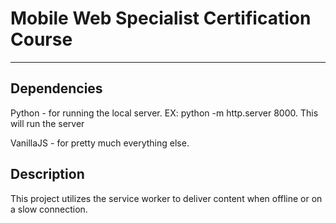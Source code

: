 # Mobile Web Specialist Certification Course
---
## Dependencies

Python - for running the local server. EX: python -m http.server 8000. This will run the server

VanillaJS - for pretty much everything else.

## Description

This project utilizes the service worker to deliver content when offline or on a slow connection.


